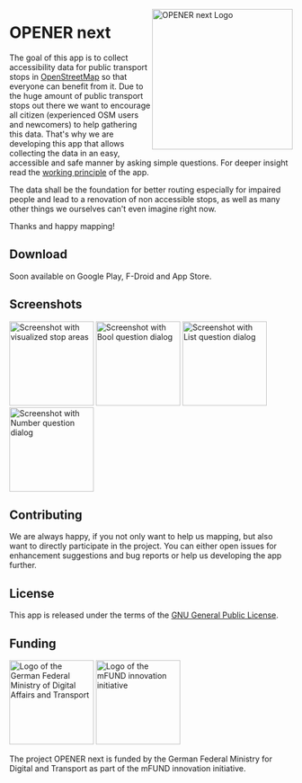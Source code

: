 [<img align="right" src="https://www.openernext.de/img/opener_next-logo-text.svg" alt="OPENER next Logo" width=250>](https://www.openernext.de)

# OPENER next

The goal of this app is to collect accessibility data for public transport stops in [OpenStreetMap](https://www.openstreetmap.org) so that everyone can benefit from it.
Due to the huge amount of public transport stops out there we want to encourage all citizen (experienced OSM users and newcomers) to help gathering this data. That's why we are developing this app that allows collecting the data in an easy, accessible and safe manner by asking simple questions. For deeper insight read  the [working principle](./WORKING_PRINCIPLE.md) of the app.

The data shall be the foundation for better routing especially for impaired people and lead to a renovation of non accessible stops, as well as many other things we ourselves can't even imagine right now.

Thanks and happy mapping!

## Download
Soon available on Google Play, F-Droid and App Store.

## Screenshots
<img src="https://www.openernext.de/resources/screenshots/Stop_Areas.png" alt="Screenshot with visualized stop areas" width=150> <img src="https://www.openernext.de/resources/screenshots/Bool.png" alt="Screenshot with Bool question dialog" width=150> <img src="https://www.openernext.de/resources/screenshots/List_Description.png" alt="Screenshot with List question dialog" width=150> <img src="https://www.openernext.de/resources/screenshots/Number.png" alt="Screenshot with Number question dialog" width=150>

## Contributing
We are always happy, if you not only want to help us mapping, but also want to directly participate in the project. You can either open issues for enhancement suggestions and bug reports or help us developing the app further.

## License
This app is released under the terms of the [GNU General Public License](https://github.com/OPENER-next/OPENER-next/blob/master/LICENSE).

## Funding
<img src="https://www.openernext.de/resources/BMDV_Fz_2021_Office_Farbe_de.png" alt="Logo of the German Federal Ministry of Digital Affairs and Transport" width=150> <img src="https://www.openernext.de/resources/mFUND_Logo_sRGB.PNG" alt="Logo of the mFUND innovation initiative" width=150>

The project OPENER next is funded by the German Federal Ministry for Digital and Transport as part of the mFUND innovation initiative.
